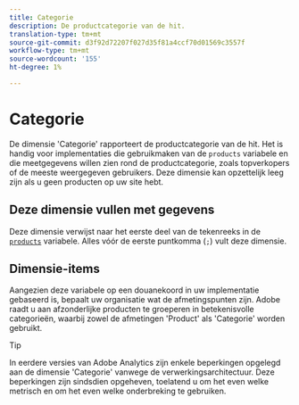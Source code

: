```yaml
---
title: Categorie
description: De productcategorie van de hit.
translation-type: tm+mt
source-git-commit: d3f92d72207f027d35f81a4ccf70d01569c3557f
workflow-type: tm+mt
source-wordcount: '155'
ht-degree: 1%

---
```



# Categorie

De dimensie &#39;Categorie&#39; rapporteert de productcategorie van de hit. Het is handig voor implementaties die gebruikmaken van de `products` variabele en die meetgegevens willen zien rond de productcategorie, zoals topverkopers of de meeste weergegeven gebruikers. Deze dimensie kan opzettelijk leeg zijn als u geen producten op uw site hebt.

## Deze dimensie vullen met gegevens

Deze dimensie verwijst naar het eerste deel van de tekenreeks in de [`products`](/help/implement/vars/page-vars/products.md) variabele. Alles vóór de eerste puntkomma (`;`) vult deze dimensie.

## Dimensie-items

Aangezien deze variabele op een douanekoord in uw implementatie gebaseerd is, bepaalt uw organisatie wat de afmetingspunten zijn. Adobe raadt u aan afzonderlijke producten te groeperen in betekenisvolle categorieën, waarbij zowel de afmetingen &#39;Product&#39; als &#39;Categorie&#39; worden gebruikt.

>[!TIP]
>
>In eerdere versies van Adobe Analytics zijn enkele beperkingen opgelegd aan de dimensie &#39;Categorie&#39; vanwege de verwerkingsarchitectuur. Deze beperkingen zijn sindsdien opgeheven, toelatend u om het even welke metrisch en om het even welke onderbreking te gebruiken.
